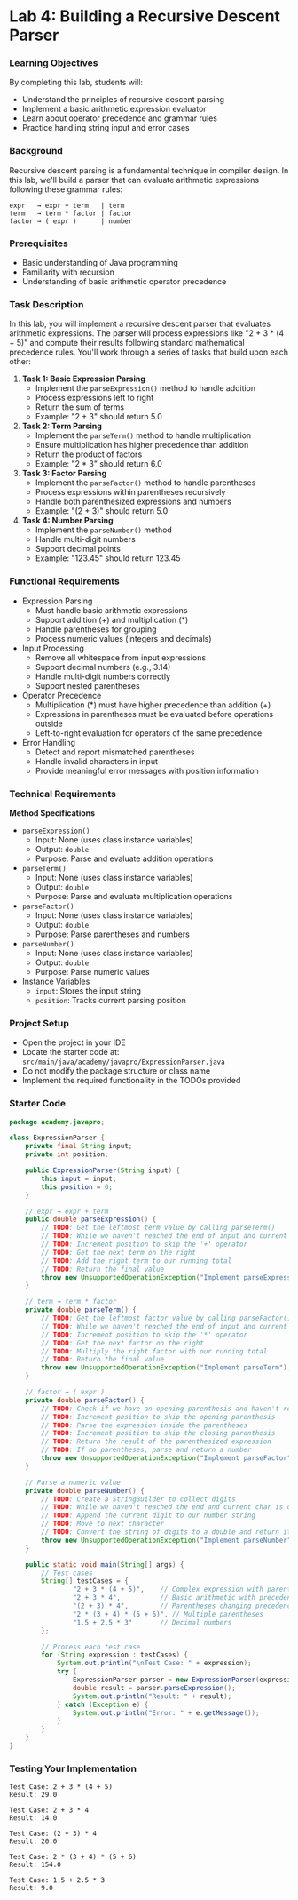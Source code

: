 # Lab 4: Building a Recursive Descent Parser

### Learning Objectives

By completing this lab, students will:

- Understand the principles of recursive descent parsing
- Implement a basic arithmetic expression evaluator
- Learn about operator precedence and grammar rules
- Practice handling string input and error cases

### Background

Recursive descent parsing is a fundamental technique in compiler design. In this lab, we'll build a parser that can
evaluate arithmetic expressions following these grammar rules:

```text
expr   → expr + term   | term
term   → term * factor | factor
factor → ( expr )      | number
```

### Prerequisites

- Basic understanding of Java programming
- Familiarity with recursion
- Understanding of basic arithmetic operator precedence

### Task Description

In this lab, you will implement a recursive descent parser that evaluates arithmetic expressions. The parser will
process expressions like "2 + 3 * (4 + 5)" and compute their results following standard mathematical precedence rules.
You'll work through a series of tasks that build upon each other:

1. **Task 1: Basic Expression Parsing**
   - Implement the `parseExpression()` method to handle addition
   - Process expressions left to right
   - Return the sum of terms
   - Example: "2 + 3" should return 5.0
2. **Task 2: Term Parsing**
   - Implement the `parseTerm()` method to handle multiplication
   - Ensure multiplication has higher precedence than addition
   - Return the product of factors
   - Example: "2 * 3" should return 6.0
3. **Task 3: Factor Parsing**
   - Implement the `parseFactor()` method to handle parentheses
   - Process expressions within parentheses recursively
   - Handle both parenthesized expressions and numbers
   - Example: "(2 + 3)" should return 5.0
4. **Task 4: Number Parsing**
   - Implement the `parseNumber()` method
   - Handle multi-digit numbers
   - Support decimal points
   - Example: "123.45" should return 123.45

### Functional Requirements

- Expression Parsing
    - Must handle basic arithmetic expressions
    - Support addition (+) and multiplication (*)
    - Handle parentheses for grouping
    - Process numeric values (integers and decimals)
- Input Processing
    - Remove all whitespace from input expressions
    - Support decimal numbers (e.g., 3.14)
    - Handle multi-digit numbers correctly
    - Support nested parentheses
- Operator Precedence
    - Multiplication (*) must have higher precedence than addition (+)
    - Expressions in parentheses must be evaluated before operations outside
    - Left-to-right evaluation for operators of the same precedence
- Error Handling
    - Detect and report mismatched parentheses
    - Handle invalid characters in input
    - Provide meaningful error messages with position information

### Technical Requirements

**Method Specifications**

- `parseExpression()`
    - Input: None (uses class instance variables)
    - Output: `double`
    - Purpose: Parse and evaluate addition operations
- `parseTerm()`
    - Input: None (uses class instance variables)
    - Output: `double`
    - Purpose: Parse and evaluate multiplication operations
- `parseFactor()`
    - Input: None (uses class instance variables)
    - Output: `double`
    - Purpose: Parse parentheses and numbers
- `parseNumber()`
    - Input: None (uses class instance variables)
    - Output: `double`
    - Purpose: Parse numeric values
- Instance Variables
    - `input`: Stores the input string
    - `position`: Tracks current parsing position

### Project Setup

- Open the project in your IDE
- Locate the starter code at: `src/main/java/academy/javapro/ExpressionParser.java`
- Do not modify the package structure or class name
- Implement the required functionality in the TODOs provided

### Starter Code

```java
package academy.javapro;

class ExpressionParser {
    private final String input;
    private int position;

    public ExpressionParser(String input) {
        this.input = input;
        this.position = 0;
    }

    // expr → expr + term
    public double parseExpression() {
        // TODO: Get the leftmost term value by calling parseTerm()
        // TODO: While we haven't reached the end of input and current char is '+'
        // TODO: Increment position to skip the '+' operator
        // TODO: Get the next term on the right
        // TODO: Add the right term to our running total
        // TODO: Return the final value
        throw new UnsupportedOperationException("Implement parseExpression");
    }

    // term → term * factor
    private double parseTerm() {
        // TODO: Get the leftmost factor value by calling parseFactor()
        // TODO: While we haven't reached the end of input and current char is '*'
        // TODO: Increment position to skip the '*' operator
        // TODO: Get the next factor on the right
        // TODO: Multiply the right factor with our running total
        // TODO: Return the final value
        throw new UnsupportedOperationException("Implement parseTerm");
    }

    // factor → ( expr )
    private double parseFactor() {
        // TODO: Check if we have an opening parenthesis and haven't reached end of input
        // TODO: Increment position to skip the opening parenthesis
        // TODO: Parse the expression inside the parentheses
        // TODO: Increment position to skip the closing parenthesis
        // TODO: Return the result of the parenthesized expression
        // TODO: If no parentheses, parse and return a number
        throw new UnsupportedOperationException("Implement parseFactor");
    }

    // Parse a numeric value
    private double parseNumber() {
        // TODO: Create a StringBuilder to collect digits
        // TODO: While we haven't reached the end and current char is digit or decimal point
        // TODO: Append the current digit to our number string
        // TODO: Move to next character
        // TODO: Convert the string of digits to a double and return it
        throw new UnsupportedOperationException("Implement parseNumber");
    }

    public static void main(String[] args) {
        // Test cases
        String[] testCases = {
                "2 + 3 * (4 + 5)",    // Complex expression with parentheses
                "2 + 3 * 4",          // Basic arithmetic with precedence
                "(2 + 3) * 4",        // Parentheses changing precedence
                "2 * (3 + 4) * (5 + 6)", // Multiple parentheses
                "1.5 + 2.5 * 3"       // Decimal numbers
        };

        // Process each test case
        for (String expression : testCases) {
            System.out.println("\nTest Case: " + expression);
            try {
                ExpressionParser parser = new ExpressionParser(expression.replaceAll("\\s+", "")); // Remove spaces
                double result = parser.parseExpression();
                System.out.println("Result: " + result);
            } catch (Exception e) {
                System.out.println("Error: " + e.getMessage());
            }
        }
    }
}
```

### Testing Your Implementation

```text
Test Case: 2 + 3 * (4 + 5)
Result: 29.0

Test Case: 2 + 3 * 4
Result: 14.0

Test Case: (2 + 3) * 4
Result: 20.0

Test Case: 2 * (3 + 4) * (5 + 6)
Result: 154.0

Test Case: 1.5 + 2.5 * 3
Result: 9.0
```